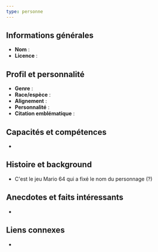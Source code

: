 ```yaml
---
type: personne
---
```


## Informations générales
- **Nom** : 
- **Licence** : 

## Profil et personnalité
- **Genre** : 
- **Race/espèce** : 
- **Alignement** : 
- **Personnalité** : 
- **Citation emblématique** :  
  > 

##  Capacités et compétences
- 

##  Histoire et background
- C'est le jeu Mario 64 qui a fixé le nom du personnage (?)

##  Anecdotes et faits intéressants
- 

##  Liens connexes
- 
